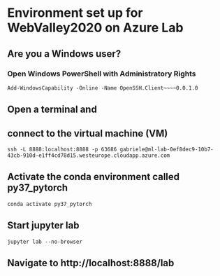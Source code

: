 # Environment set up for WebValley2020 on Azure Lab

## Are you a Windows user?
### Open Windows PowerShell with Administratory Rights

`Add-WindowsCapability -Online -Name OpenSSH.Client~~~~0.0.1.0`

## Open a terminal and
## connect to the virtual machine (VM)
`ssh -L 8888:localhost:8888 -p 63686 gabriele@ml-lab-0ef8dec9-10b7-43cb-910d-e1ff4cd78d15.westeurope.cloudapp.azure.com`

## Activate the conda environment called py37_pytorch
`conda activate py37_pytorch`

## Start jupyter lab
`jupyter lab --no-browser`

## Navigate to http://localhost:8888/lab
